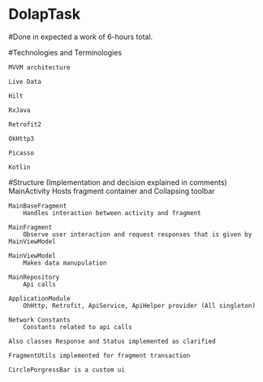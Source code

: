 # DolapTask

#Done in expected a work of 6-hours total.

#Technologies and Terminologies

    MVVM architecture

    Live Data
    
    Hilt
    
    RxJava
    
    Retrofit2
    
    OkHttp3
    
    Picasso
    
    Kotlin


#Structure (Implementation and decision explained in comments)
    MainActivity
        Hosts fragment container and Collapsing toolbar
    
    MainBaseFragment
        Handles interaction between activity and fragment
        
    MainFragment
        Observe user interaction and request responses that is given by MainViewModel
        
    MainViewModel
        Makes data manupulation
    
    MainRepository
        Api calls
        
    ApplicationModule
        OhHttp, Retrofit, ApiService, ApiHelper provider (All singleton)
    
    Network Constants 
        Constants related to api calls
    
    Also classes Response and Status implemented as clarified
    
    FragmentUtils implemented for fragment transaction

    CirclePorgressBar is a custom ui

